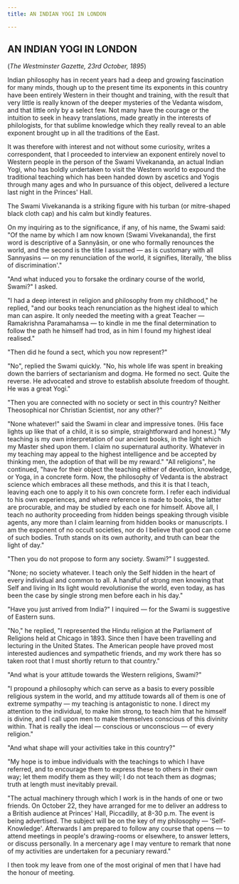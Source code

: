 ```yaml
---
title: AN INDIAN YOGI IN LONDON

---
```





  

## AN INDIAN YOGI IN LONDON

(*The Westminster Gazette, 23rd October, 1895*)

Indian philosophy has in recent years had a deep and growing fascination
for many minds, though up to the present time its exponents in this
country have been entirely Western in their thought and training, with
the result that very little is really known of the deeper mysteries of
the Vedanta wisdom, and that little only by a select few. Not many have
the courage or the intuition to seek in heavy translations, made greatly
in the interests of philologists, for that sublime knowledge which they
really reveal to an able exponent brought up in all the traditions of
the East.

It was therefore with interest and not without some curiosity, writes a
correspondent, that I proceeded to interview an exponent entirely novel
to Western people in the person of the Swami Vivekananda, an actual
Indian Yogi, who has boldly undertaken to visit the Western world to
expound the traditional teaching which has been handed down by ascetics
and Yogis through many ages and who In pursuance of this object,
delivered a lecture last night in the Princes' Hall.

The Swami Vivekananda is a striking figure with his turban (or
mitre-shaped black cloth cap) and his calm but kindly features.

On my inquiring as to the significance, if any, of his name, the Swami
said: "Of the name by which I am now known (Swami Vivekananda), the
first word is descriptive of a Sannyâsin, or one who formally renounces
the world, and the second is the title I assumed — as is customary with
all Sannyasins — on my renunciation of the world, it signifies,
literally, 'the bliss of discrimination'."

"And what induced you to forsake the ordinary course of the world,
Swami?" I asked.

"I had a deep interest in religion and philosophy from my childhood," he
replied, "and our books teach renunciation as the highest ideal to which
man can aspire. It only needed the meeting with a great Teacher —
Ramakrishna Paramahamsa — to kindle in me the final determination to
follow the path he himself had trod, as in him I found my highest ideal
realised."

"Then did he found a sect, which you now represent?"

"No", replied the Swami quickly. "No, his whole life was spent in
breaking down the barriers of sectarianism and dogma. He formed no sect.
Quite the reverse. He advocated and strove to establish absolute freedom
of thought. He was a great Yogi."

"Then you are connected with no society or sect in this country? Neither
Theosophical nor Christian Scientist, nor any other?"

"None whatever!" said the Swami in clear and impressive tones. (His face
lights up like that of a child, it is so simple, straightforward and
honest.) "My teaching is my own interpretation of our ancient books, in
the light which my Master shed upon them. I claim no supernatural
authority. Whatever in my teaching may appeal to the highest
intelligence and be accepted by thinking men, the adoption of that will
be my reward." "All religions", he continued, "have for their object the
teaching either of devotion, knowledge, or Yoga, in a concrete form.
Now, the philosophy of Vedanta is the abstract science which embraces
all these methods, and this it is that I teach, leaving each one to
apply it to his own concrete form. I refer each individual to his own
experiences, and where reference is made to books, the latter are
procurable, and may be studied by each one for himself. Above all, I
teach no authority proceeding from hidden beings speaking through
visible agents, any more than I claim learning from hidden books or
manuscripts. I am the exponent of no occult societies, nor do I believe
that good can come of such bodies. Truth stands on its own authority,
and truth can bear the light of day."

"Then you do not propose to form any society. Swami?" I suggested.

"None; no society whatever. I teach only the Self hidden in the heart of
every individual and common to all. A handful of strong men knowing that
Self and living in Its light would revolutionise the world, even today,
as has been the case by single strong men before each in his day."

"Have you just arrived from India?" I inquired — for the Swami is
suggestive of Eastern suns.

"No," he replied, "I represented the Hindu religion at the Parliament of
Religions held at Chicago in 1893. Since then I have been travelling and
lecturing in the United States. The American people have proved most
interested audiences and sympathetic friends, and my work there has so
taken root that I must shortly return to that country."

"And what is your attitude towards the Western religions, Swami?"

"I propound a philosophy which can serve as a basis to every possible
religious system in the world, and my attitude towards all of them is
one of extreme sympathy — my teaching is antagonistic to none. I direct
my attention to the individual, to make him strong, to teach him that he
himself is divine, and I call upon men to make themselves conscious of
this divinity within. That is really the ideal — conscious or
unconscious — of every religion."

"And what shape will your activities take in this country?"

"My hope is to imbue individuals with the teachings to which I have
referred, and to encourage them to express these to others in their own
way; let them modify them as they will; I do not teach them as dogmas;
truth at length must inevitably prevail.

"The actual machinery through which I work is in the hands of one or two
friends. On October 22, they have arranged for me to deliver an address
to a British audience at Princes' Hall, Piccadilly, at 8-30 p.m. The
event is being advertised. The subject will be on the key of my
philosophy — 'Self-Knowledge'. Afterwards I am prepared to follow any
course that opens — to attend meetings in people's drawing-rooms or
elsewhere, to answer letters, or discuss personally. In a mercenary age
I may venture to remark that none of my activities are undertaken for a
pecuniary reward."

I then took my leave from one of the most original of men that I have
had the honour of meeting.


